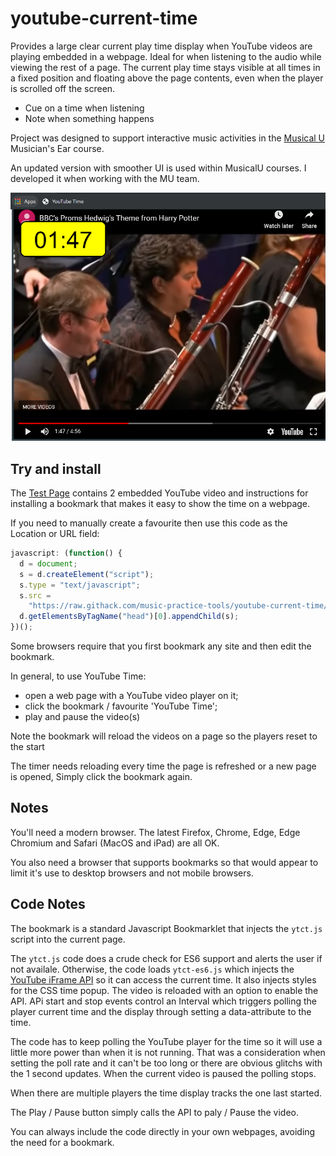 # youtube-current-time

Provides a large clear current play time display when YouTube videos are playing embedded in a webpage. Ideal for when listening to the audio while viewing the rest of a page. The current play time stays visible at all times in a fixed position and floating above the page contents, even when the player is scrolled off the screen.

- Cue on a time when listening
- Note when something happens

Project was designed to support interactive music activities in the [Musical U](https://www.musical-u.com/) Musician's Ear course.

An updated version with smoother UI is used within MusicalU courses. I developed it when working with the MU team.

![A large clear timer overlayed on a video](demo.png?raw=true "The timer in action")

## Try and install

The [Test Page](https://raw.githack.com/music-practice-tools/youtube-current-time/master/test.html) contains 2 embedded YouTube video and instructions for installing a bookmark that makes it easy to show the time on a webpage.

If you need to manually create a favourite then use this code as the Location or URL field:

```javascript
javascript: (function() {
  d = document;
  s = d.createElement("script");
  s.type = "text/javascript";
  s.src =
    "https://raw.githack.com/music-practice-tools/youtube-current-time/master/ytct.js";
  d.getElementsByTagName("head")[0].appendChild(s);
})();
```

Some browsers require that you first bookmark any site and then edit the bookmark.

In general, to use YouTube Time:

- open a web page with a YouTube video player on it;
- click the bookmark / favourite 'YouTube Time';
- play and pause the video(s)

Note the bookmark will reload the videos on a page so the players reset to the start

The timer needs reloading every time the page is refreshed or a new page is opened, Simply click the bookmark again.

## Notes

You'll need a modern browser. The latest Firefox, Chrome, Edge, Edge Chromium and Safari (MacOS and iPad) are all OK.

You also need a browser that supports bookmarks so that would appear to limit it's use to desktop browsers and not mobile browsers.

## Code Notes

The bookmark is a standard Javascript Bookmarklet that injects the `ytct.js` script into the current page.

The `ytct.js` code does a crude check for ES6 support and alerts the user if not availale. Otherwise, the code loads `ytct-es6.js` which injects the [YouTube iFrame API](https://developers.google.com/youtube/iframe_api_reference) so it can access the current time. It also injects styles for the CSS time popup. The video is reloaded with an option to enable the API. APi start and stop events control an Interval which triggers polling the player current time and the display through setting a data-attribute to the time. 

The code has to keep polling the YouTube player for the time so it will use a little more power than when it is not running. That was a consideration when setting the poll rate and it can't be too long or there are obvious glitchs with the 1 second updates. When the current video is paused the polling stops.

When there are multiple players the time display tracks the one last started.

The Play / Pause button simply calls the API to paly / Pause the video.

You can always include the code directly in your own webpages, avoiding the need for a bookmark.
